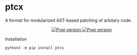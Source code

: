 # ptcx
A format for modularized AST-based patching of arbitary code.

<p align="center">
    <a href="">
        <img alt="Pypi version" href="https://pypi.org/project/ptcx/" src="https://img.shields.io/pypi/v/ptcx?color=blue">
    </a>
    <a href="">
        <img alt="Pypi version" href="https://chrxer.github.io/ptcx" src="https://img.shields.io/badge/Docs-blue">
    </a>
</p>


Installation
```python
python3 -m pip install ptcx
```